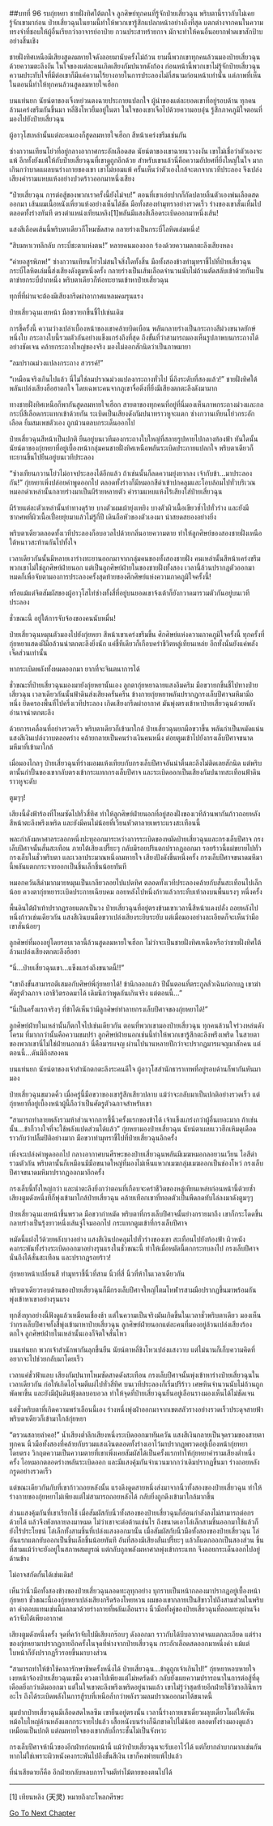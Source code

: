##บทที่ 96 รบกุ่ยหยา
ชายฝั่งทิศใต้ตกใจ ลูกศิษย์ทุกคนที่รู้จักป๋ายเสี่ยวฉุน พริบตานี้ราวกับไม่เคยรู้จักเขามาก่อน ป๋ายเสี่ยวฉุนในยามนี้ทำให้พวกเขารู้สึกแปลกหน้าอย่างถึงที่สุด แตกต่างจากคนในความทรงจำที่ชอบให้ผู้อื่นเรียกว่าอาจารย์อาป๋าย กวนประสาทร้ายกาจ มักจะทำให้คนอื่นอยากฟาดเขาสักป้าบอย่างสิ้นเชิง

ชายฝั่งทิศเหนือมีเสียงสูดลมหายใจดังลอยมานับครั้งไม่ถ้วน ยามนี้พวกเขาทุกคนล้วนมองป๋ายเสี่ยวฉุนด้วยความตะลึงงัน ในใจของแต่ละคนเกิดเสียงกัมปนาทดังก้อง ก่อนหน้านี้พวกเขาไม่รู้จักป๋ายเสี่ยวฉุน ความประทับใจที่มีต่อเขาก็มีแค่ความไร้ยางอายในการประลองไม่กี่สนามก่อนหน้าเท่านั้น แต่ภาพที่เห็นในตอนนี้ทำให้ทุกคนล้วนสูดลมหายใจเฮือก

บนแท่นยก นัยน์ตาของเจิ้งหย่วนตงฉายประกายแปลกใจ ผู้นำของแต่ละยอดเขาที่อยู่รอบด้าน ทุกคนล้วนเคร่งขรึมกันขึ้นมา หลี่ชิงโหวยิ้มอยู่ในตา ในใจของเขาเจือไปด้วยความอบอุ่น รู้สึกภาคภูมิใจตอนที่มองไปยังป๋ายเสี่ยวฉุน

ผู้อาวุโสเหล่านั้นแต่ละคนเองก็สูดลมหายใจเฮือก สีหน้าเคร่งขรึมเช่นกัน 

ซ่างกวานเทียนโย่วที่อยู่กลางอากาศกระอักเลือดสด นัยน์ตาของเขาฉายแววงงงัน เขาไม่เชื่อว่าตัวเองจะแพ้ อีกทั้งยังแพ้ให้กับป๋ายเสี่ยวฉุนที่เขาดูถูกอีกด้วย สำหรับเขาแล้วนี่คือความอัปยศที่ยิ่งใหญ่ในใจ มากเกินกว่าบาดแผลบนร่างกายของเขา เขาไม่ยอมแพ้ ครั้นเห็นว่าตัวเองใกล้จะตกจากเวทีประลอง จึงเปล่งเสียงคำรามแหบแห้งอย่างปวดร้าวออกมาหนึ่งเสียง

“ป๋ายเสี่ยวฉุน การต่อสู้ของพวกเราครั้งนี้ยังไม่จบ!” ตอนที่เขาเอ่ยปากก็กัดปลายลิ้นตัวเองพ่นเลือดสดออกมา เส้นผมเนื้อหนังเหี่ยวแห้งอย่างเห็นได้ชัด มือทั้งสองทำมุทราอย่างรวดเร็ว ร่างของเขาสั่นเทิ้มไปตลอดทั้งร่างทันที ตรงตำแหน่งเทียนหลิง[1]พลันมีแสงสีเลือดระเบิดออกมาหนึ่งเส้น! 
  
แสงสีเลือดเส้นนี้พริบตาเดียวก็โหมซัดสาด กลายร่างเป็นกระบี่โลหิตเล่มหนึ่ง! 

“สิบมหาเวทลึกลับ กระบี่ชะตาแห่งตน!” หลายคนมองออก ร้องด้วยความตกตะลึงเสียงหลง

“ค่ายอสูรพิภพ!” ซ่างกวานเทียนโย่วไม่สนใจสิ่งใดทั้งสิ้น มือทั้งสองข้างทำมุทราชี้ไปที่ป๋ายเสี่ยวฉุน กระบี่โลหิตเล่มนี้ส่งเสียงดังตูมหนึ่งครั้ง กลายร่างเป็นเส้นเลือดจำนวนนับไม่ถ้วนตัดสลับเข้าด้วยกันเป็นตาข่ายกระบี่ปากหนึ่ง พริบตาเดียวก็ห้อทะยานเข้าหาป๋ายเสี่ยวฉุน

ทุกที่ที่ผ่านจะต้องมีเสียงกรีดผ่าอากาศแหลมคมรุนแรง

ป๋ายเสี่ยวฉุนเงยหน้า มือขวายกขึ้นชี้ไปเช่นเดิม

การชี้ครั้งนี้ ความว่างเปล่าเบื้องหน้าของเขาคล้ายบิดเบือน พลันกลายร่างเป็นกระถางสีม่วงขนาดยักษ์หนึ่งใบ กระถางใบนี้รวมตัวกันอย่างแข็งแกร่งถึงที่สุด ถึงขั้นที่ว่าสามารถมองเห็นรูปภาพบนกระถางได้อย่างชัดเจน คล้ายกระถางใหญ่ของจริง มองไม่ออกสักนิดว่าเป็นภาพมายา

“ลมปราณม่วงแปลงกระถาง สวรรค์!”

“เหมือนจริงเกินไปแล้ว นี่ไม่ใช่ลมปราณม่วงแปลงกระถางทั่วไป นี่ถึงระดับที่สองแล้ว!” ชายฝั่งทิศใต้พลันเปล่งเสียงฮือฮาตกใจ โดยเฉพาะคนจากภูเขาจื่อติ่งที่ยิ่งมีเสียงตกตะลึงดังมามาก

ทางชายฝั่งทิศเหนือก็พากันสูดลมหายใจเฮือก สายตาของทุกคนที่อยู่ที่นี่มองเห็นภาพกระถางม่วงและกลกระบี่สีเลือดกระแทกเข้าด้วยกัน ระเบิดเป็นเสียงดังกัมปนาทราวหูจะแตก ซ่างกวานเทียนโย่วกระอักเลือด ยิ้มสมเพชตัวเอง ถูกม้วนตลบกระเด็นออกไป

ป๋ายเสี่ยวฉุนสีหน้าเป็นปกติ ยืนอยู่บนเวทีมองกระถางใบใหญ่ที่สลายรูปหายไปกลางท้องฟ้า ทันใดนั้นนัยน์ตาของกุ่ยหยาที่อยู่เบื้องหน้ากลุ่มคนชายฝั่งทิศเหนือพลันระเบิดประกายแปลกใจ พริบตาเดียวก็ทะยานขึ้นไปยืนอยู่บนเวทีประลอง 

“ซ่างเทียนกวานโย่วไม่อาจประลองได้อีกแล้ว ถ้าเช่นนั้นก็ลดความยุ่งยากลง เจ้ากับข้า...มาประลองกัน!” กุ่ยหยาเพิ่งปล่อยคำพูดออกไป ตลอดทั้งร่างก็มีหมอกสีดำเข้าปกคลุมและโอบล้อมไปทั่วบริเวณ หมอกดำเหล่านั้นกลายร่างมาเป็นผีร้ายหลายตัว คำรามแหบแห้งไร้เสียงใส่ป๋ายเสี่ยวฉุน 

ผีร้ายแต่ละตัวเหล่านั้นท่าทางดุร้าย บางตัวผมเผ้ายุ่งเหยิง บางตัวผิวเนื้อเขียวช้ำไปทั่วร่าง และยังมีซากศพที่ผิวเนื้อเปื่อยยุ่ยมาแล้วไม่รู้กี่ปี เดินถือหัวของตัวเองมา น่าสยดสยองอย่างยิ่ง

พริบตาเดียวตลอดทั้งเวทีประลองก็อบอวลไปด้วยกลิ่นอายความตาย ทำให้ลูกศิษย์ของสองชายฝั่งเหนือใต้หนาวสะท้านกันไปทั้งใจ

เวลาเดียวกันนั้นมีหลายเงาร่างทะยานออกมาจากกลุ่มคนของทั้งสองชายฝั่ง คนเหล่านั้นสีหน้าเคร่งขรึม พวกเขาไม่ใช่ลูกศิษย์ฝ่ายนอก แต่เป็นลูกศิษย์ฝ่ายในของชายฝั่งทั้งสอง เวลานี้ล้วนปรากฏตัวออกมาหมดก็เพื่อจับตามองการประลองครั้งสุดท้ายของศึกศิษย์แห่งความภาคภูมิใจครั้งนี้!

หรือแม้แต่จิตสัมผัสของผู้อาวุโสไท่ซ่างทั้งสี่ที่อยู่บนยอดเขาจ้งเต้าก็ยังกวาดมารวมตัวกันอยู่บนเวทีประลอง

ชั่วขณะนี้ อยู่ใต้การจับจ้องของคนนับหมื่น!

ป๋ายเสี่ยวฉุนหมุนตัวมองไปยังกุ่ยหยา สีหน้าเขาเคร่งขรึมขึ้น ศึกศิษย์แห่งความภาคภูมิใจครั้งนี้ ทุกครั้งที่กุ่ยหยาแสดงฝีมือล้วนน่าตกตะลึงยิ่งนัก แค่ชี้ทีเดียวก็เกือบคร่าชีวิตหลู่เทียนเหล่ย อีกทั้งนั่นยังแค่พลังเจ็ดส่วนเท่านั้น

หากระเบิดพลังทั้งหมดออกมา ยากที่จะจินตนาการได้

ชั่วขณะที่ป๋ายเสี่ยวฉุนมองมายังกุ่ยหยานั้นเอง ลูกตากุ่ยหยาฉายแสงอึมครึม มือขวายกขึ้นชี้ไปทางป๋ายเสี่ยวฉุน เวลาเดียวกันนั้นฟ้าดินส่งเสียงครั่นครืน ข้างกายกุ่ยหยาพลันปรากฏกรงเล็บปีศาจมหึมามือหนึ่ง ยึดครองพื้นที่ไปครึ่งเวทีประลอง เกิดเสียงกรีดผ่าอากาศ มันพุ่งตรงเข้าหาป๋ายเสี่ยวฉุนด้วยพลังอำนาจน่าตกตะลึง

ด้วยการเคลื่อนที่อย่างรวดเร็ว พริบตาเดียวก็เข้ามาใกล้ ป๋ายเสี่ยวฉุนยกมือขวาขึ้น พลันกำเป็นหมัดแน่น แสงสีเงินเปล่งวาบตลอดร่าง คล้ายกลายเป็นคนร่างเงินคนหนึ่ง ต่อยตูมเข้าไปยังกรงเล็บปีศาจขนาดมหึมาที่เข้ามาใกล้

เมื่อมองไกลๆ ป๋ายเสี่ยวฉุนที่ร่างผอมแห้งเทียบกับกรงเล็บปีศาจอันน่าตื่นตะลึงไม่ติดเลยสักนิด แต่พริบตานั้นกำปั้นของเขากลับตรงเข้ากระแทกกรงเล็บปีศาจ และระเบิดออกเป็นเสียงกัมปนาทสะเทือนฟ้าดินราวหูจะดับ 

ตูมๆๆ!

เสียงนี้ดั่งฟ้าร้องที่โหมซัดไปทั่วสี่ทิศ ทำให้ลูกศิษย์ฝ่ายนอกที่อยู่สองฝั่งของเวทีล้วนพากันก้าวถอยหลัง สีหน้าตะลึงพรึงเพริด และยังมีคนไม่น้อยที่เวียนหัวตาลายเพราะแรงสะเทือนนี้

พละกำลังมหาศาลระลอกหนึ่งปะทุออกมาระหว่างการระเบิดของหมัดป๋ายเสี่ยวฉุนและกรงเล็บปีศาจ กรงเล็บปีศาจนั้นสั่นสะเทือน ภายใต้เสียงเปรี๊ยะๆ กลับมีรอยปริแตกปรากฏออกมา รอยร้าวนี้แผ่ขยายไปทั่วกรงเล็บในชั่วพริบตา และเวลาประมาณหนึ่งลมหายใจ เสียงปังดังขึ้นหนึ่งครั้ง กรงเล็บปีศาจขนาดมหึมานี้พลันแตกกระจายออกเป็นชิ้นเล็กชิ้นน้อยทันที

หมอกควันสีดำมากมายหมุนเป็นเกลียวลอยไปแปดทิศ ตลอดทั้งเวทีประลองคล้ายกับสั่นสะเทือนไปเล็กน้อย ดวงตากุ่ยหยาระเบิดประกายเฉียบคม ถอยหลังไปหนึ่งก้าวแล้วกระทืบเท้าลงบนพื้นแรงๆ หนึ่งครั้ง 

พื้นดินใต้ฝ่าเท้าปรากฏรอยแตกเป็นวง ป๋ายเสี่ยวฉุนที่อยู่ตรงข้ามเขาเวลานี้สีหน้าแดงปลั่ง ถอยหลังไปหนึ่งก้าวเช่นเดียวกัน แสงสีเงินบนมือขวาเปล่งเสียงระยิบระยับ แต่เมื่อมองอย่างละเอียดก็จะเห็นว่ามือเขาสั่นน้อยๆ 

ลูกศิษย์ที่มองอยู่โดยรอบเวลานี้ล้วนสูดลมหายใจเฮือก ไม่ว่าจะเป็นชายฝั่งทิศเหนือหรือว่าชายฝั่งทิศใต้ล้วนเปล่งเสียงตกตะลึงฮือฮา

“นี่...ป๋ายเสี่ยวฉุนเขา...แข็งแกร่งถึงขนาดนี้!!”

“เขาถึงขั้นสามารถตีเสมอกับศิษย์พี่กุ่ยหยาได้! ข้านึกออกแล้ว ปีนั้นตอนที่ตระกูลลั่วเฉินก่อกบฏ เขาฆ่าศัตรูตัวฉกาจ เอาชีวิตรอดมาได้ เดิมนึกว่าพูดกันเกินจริง แต่ตอนนี้...”

“นี่เป็นครั้งแรกจริงๆ ที่ข้าได้เห็นว่ามีลูกศิษย์ทำลายกรงเล็บปีศาจของกุ่ยหยาได้!”

ลูกศิษย์ฝ่ายในเหล่านั้นก็ตกใจไปเช่นเดียวกัน ตอนที่พวกเขามองป๋ายเสี่ยวฉุน ทุกคนล้วนใจร่วงหล่นดังโครม ที่มากกว่านั้นคือความขมปร่า ลูกศิษย์ฝ่ายนอกเช่นนี้ทำให้พวกเขารู้สึกตะลึงพรึงเพริด ในสายตาของพวกเขานี่ไม่ใช่ฝ่ายนอกแล้ว นี่คือมารผจญ ผ่านไปนานหลายปีกว่าจะปรากฎมารผจญมาสักคน แต่ตอนนี้...ดันมีถึงสองคน

บนแท่นยก นัยน์ตาของเจ้าสำนักตกตะลึงระคนดีใจ ผู้อาวุโสสำนักธาราเทพที่อยู่รอบด้านก็พากันหันมามอง

ป๋ายเสี่ยวฉุนขมวดคิ้ว เมื่อครู่นี้มือขวาของเขารู้สึกเสียวปลาบ แม้ว่าจะกลับมาเป็นปกติอย่างรวดเร็ว แต่กุ่ยหยาที่อยู่เบื้องหน้าผู้นี้ถือว่าเป็นศัตรูตัวฉกาจสำหรับเขา

“สามารถทำลายพลังรวมห้าส่วนจากการชี้นิ้วครั้งแรกของข้าได้ เจ้าแข็งแกร่งกว่าผู้อื่นเยอะมาก ถ้าเช่นนั้น...ข้าก็วางใจที่จะใช้พลังแปดส่วนได้แล้ว” กุ่ยหยามองป๋ายเสี่ยวฉุน นัยน์ตาเผยแววฮึกเหิมดุเดือดราวกับว่าปลื้มปิติอย่างมาก มือขวาทำมุทราชี้ไปที่ป๋ายเสี่ยวฉุนอีกครั้ง

เพิ่งจะเปล่งคำพูดออกไป กลางอากาศบนศีรษะของป๋ายเสี่ยวฉุนพลันมีเมฆหมอกลอยวนเวียน ไอสีดำรวมตัวกัน พริบตานั้นก็เหมือนมีมือขนาดใหญ่ที่มองไม่เห็นแหวกเมฆกลุ่มเมฆออกเป็นช่องโหว่ กรงเล็บปีศาจขนาดมหึมาปรากฏออกมาอีกครั้ง

กรงเล็บนี้ทั้งใหญ่กว่า และน่าตะลึงยิ่งกว่าตอนที่เกือบจะคร่าชีวิตของหลู่เทียนเหล่ยก่อนหน้านี้ด้วยซ้ำ เสียงตูมดังหนึ่งทีก็พุ่งเข้ามาใกล้ป๋ายเสี่ยวฉุน คล้ายเทือกเขาที่ทอดตัวเป็นพืดกดทับไล่ลงมาดังตูมๆๆ

ป๋ายเสี่ยวฉุนเงยหน้าขึ้นพรวด มือขวากำหมัด พริบตาที่กรงเล็บปีศาจนั้นย่างกรายมาถึง เขาก็กระโดดขึ้น กลายร่างเป็นรุ้งยาวหนึ่งเส้นจู่โจมออกไป กระแทกตูมเข้าที่กรงเล็บปีศาจ

หมัดนี้แฝงไว้ด้วยพลังบางอย่าง แสงสีเงินปกคลุมไปทั่วร่างของเขา สะเทือนไปยังท้องฟ้า ผิวหนังคงกระพันทั้งร่างระเบิดออกมาอย่างรุนแรงในชั่วขณะนี้ ทำให้เมื่อหมัดนี้ตกกระทบลงไป กรงเล็บปีศาจนั่นถึงได้สั่นสะเทือน และปรากฏรอยร้าว!

กุ่ยหยาหน้าเปลี่ยนสี ทำมุทราชี้นิ้วที่สาม นิ้วที่สี่ นิ้วที่ห้าในเวลาเดียวกัน

พริบตาเดียวรอบด้านของป๋ายเสี่ยวฉุนก็มีกรงเล็บปีศาจใหญ่โตมโหฬารสามมือปรากฏขึ้นมาพร้อมกัน พุ่งเข้าหาเขาอย่างรุนแรง

ทุกสิ่งทุกอย่างนี้ฟังดูแล้วเหมือนเชื่องช้า แต่ในความเป็นจริงมันเกิดขึ้นในเวลาชั่วพริบตาเดียว มองเห็นว่ากรงเล็บปีศาจทั้งสี่พุ่งเข้ามาหาป๋ายเสี่ยวฉุน ลูกศิษย์ฝ่ายนอกแต่ละคนที่มองอยู่ล้วนเปล่งเสียงร้องตกใจ ลูกศิษย์ฝ่ายในเหล่านั้นเองก็จิตใจสั่นไหว

บนแท่นยก พวกเจ้าสำนักพากันลุกขึ้นยืน นัยน์ตาหลี่ชิงโหวเปล่งแสงวาบ แต่ไม่นานก็เก็บความคิดที่อยากจะไปช่วยกลับมาโดยเร็ว

เวลาแค่ชั่วฟ้าแลบ เสียงกัมปนาทโหมซัดสาดดังสะเทือน กรงเล็บปีศาจนั้นพุ่งเข้าหาร่างป๋ายเสี่ยวฉุนในเวลาเดียวกัน ก่อให้เกิดไอโจมตีแผ่ไปทั่วสี่ทิศ บนเวทีประลองก็เริ่มปริร้าว เศษหินจำนวนนับไม่ถ้วนถูกพัดพาขึ้น และยังมีฝุ่นดินฟุ้งตลบอบอวล ทำให้จุดที่ป๋ายเสี่ยวฉุนยืนอยู่เลือนรางมองเห็นได้ไม่ชัดเจน

แต่ชั่วพริบตาที่เกิดความพร่าเลือนนี้เอง ร่างหนึ่งพุ่งฝ่าออกมาจากเขตสลัวรางอย่างรวดเร็วประดุจสายฟ้า พริบตาเดียวก็เข้ามาใกล้กุ่ยหยา

“ตรวนสลายลำคอ!” น้ำเสียงต่ำลึกเสียงหนึ่งระเบิดออกมาทันควัน แสงสีเงินกลายเป็นจุดรวมของสายตาทุกคน นิ้วมือทั้งสองที่คล้ายกับรวมแสงเงินตลอดทั้งร่างเอาไว้มาปรากฏพรวดอยู่เบื้องหน้ากุ่ยหยาโดยตรง วิกฤตความเป็นความตายที่เขาเพิ่งเคยสัมผัสได้เป็นครั้งแรกทำให้กุ่ยหยาคำรามเสียงต่ำหนึ่งครั้ง ไอหมอกตลอดร่างพลันระเบิดออก และมีแสงคุ้มกันจำนวนมากกว่าเดิมปรากฏขึ้นมา ร่างถอยหลังกรูดอย่างรวดเร็ว

แต่ขณะเดียวกันกับที่เขาก้าวถอยหลังนั้น แรงดึงดูดสายหนึ่งส่งมาจากนิ้วทั้งสองของป๋ายเสี่ยวฉุน ทำให้ร่างกายของกุ่ยหยาไม่เพียงแต่ไม่สามารถถอยหลังได้ กลับยิ่งถูกดึงเข้ามาใกล้มากขึ้น

ส่วนแสงคุ้มกันที่เขาเรียกใช้ เมื่อสัมผัสกับนิ้วทั้งสองของป๋ายเสี่ยวฉุนก็อ่อนกำลังลงไม่สามารถต่อกรด้วยได้ แล้วจึงพังทลายลงมาหมด ไม่ว่าเขาจะต่อต้านเช่นไร ถึงขนาดเอาโล่เล็กสามชิ้นออกมาใช้แล้วก็ยังไร้ประโยชน์ โล่เล็กทั้งสามชิ้นที่เปล่งแสงออกมานั้น เมื่อสัมผัสกับนิ้วมือทั้งสองของป๋ายเสี่ยวฉุน โล่อันแรกแตกยับออกเป็นชิ้นเล็กชิ้นน้อยทันที อันที่สองมีเสียงลั่นเปรี๊ยะๆ แล้วก็แตกออกเป็นสองส่วน ชิ้นที่สามแม้ว่าจะยังอยู่ในสภาพสมบูรณ์ แต่กลับถูกพลังมหาศาลพุ่งเข้ากระแทก จึงลอยกระเด็นออกไปอยู่ด้านข้าง 

ไม่อาจสกัดกั้นได้เช่นเดิม!

เห็นว่านิ้วมือทั้งสองข้างของป๋ายเสี่ยวฉุนลอดทะลุทุกอย่าง บุกราบเป็นหน้ากลองมาปรากฏอยู่เบื้องหน้ากุ่ยหยา ชั่วขณะนี้เองกุ่ยหยาเปล่งเสียงกรีดร้องโหยหวน ผมของเขากลายเป็นสีขาวไปถึงสามส่วนในพริบตา ค่าตอบแทนเช่นนี้แลกมาด้วยร่างกายที่พลันเลือนราง นิ้วมือทั้งคู่ของป๋ายเสี่ยวฉุนที่ลอดทะลุผ่านจึงคว้าจับได้เพียงอากาศ

เสียงตูมดังหนึ่งครั้ง จุดที่คว้าจับไปมีเสียงกร๊อบๆ ดังออกมา ราวกับได้บีบอากาศจนแตกละเอียด แต่ร่างของกุ่ยหยามาปรากฏกายอีกครั้งในจุดที่ห่างจากป๋ายเสี่ยวฉุน กระอักเลือดสดออกมาหนึ่งคำ แม้แต่ใบหน้าก็ยังปรากฏริ้วรอยขึ้นมาบางส่วน 

“สามารถทำให้ข้าใช้คาถารักษาชีพครั้งหนึ่งได้ ป๋ายเสี่ยวฉุน...ข้าดูถูกเจ้าเกินไป!” กุ่ยหยาหอบหายใจ เงยหน้าจ้องป๋ายเสี่ยวฉุนเขม็ง ดวงตาไปเพียงแต่ไม่หดรัดตัว กลับยังเผยความปรารถนาในการต่อสู้ที่ดุเดือดยิ่งกว่าเดิมออกมา แต่ในใจเขาตะลึงพรึงเพริดอยู่นานแล้ว เขาไม่รู้ว่าสุดท้ายอีกฝ่ายใช้วิชาอภินิหารอะไร ถึงได้ระเบิดพลังในการสู้รบที่เหนือล้ำกว่าพลังรวมลมปราณออกมาได้ขนาดนี้

มุมปากป๋ายเสี่ยวฉุนมีเลือดสดไหลซึม เขายืนอยู่ตรงนั้น เวลานี้ร่างกายเขาเดี๋ยวผลุบเดี๋ยวโผล่ให้เห็น หม้อใบใหญ่ด้านหลังแตกกระจายไปแล้ว เสื้อหนังบนร่างก็ฉีกขาดไปไม่น้อย ตลอดทั้งร่างมองดูแล้วเหมือนเป็นปกติ แต่ลมหายใจของเขากลับถี่กระชั้นไม่เป็นจังหวะ 

กรงเล็บปีศาจห้านิ้วของอีกฝ่ายก่อนหน้านี้ แม้ว่าป๋ายเสี่ยวฉุนจะรับเอาไว้ได้ แต่ก็ยากลำบากมากเช่นกัน หากไม่ใช่เพราะผิวหนังคงกระพันไปถึงขั้นสีเงิน เขาก็คงพ่ายแพ้ไปแล้ว

ที่น่าเสียดายก็คือ อีกฝ่ายกลับหลบการโจมตีท่าไม้ตายของตนไปได้ 
   
---------
    
[1] เทียนหลิง (天灵) หมายถึงกะโหลกศีรษะ


[Go To Next Chapter]( ./97.md)